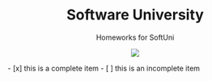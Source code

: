 <h1 align="center">Software University</h1>

<p align="center">Homeworks for SoftUni</p>
<p align="center"><a href="http://softuni.bg/"><img src="https://raw.githubusercontent.com/bMedarski/SoftUni/master/Pics/Software-University-Logo-blue-horizontal.png" /></a></p>
- [x] this is a complete item
- [ ] this is an incomplete item
